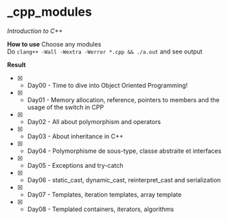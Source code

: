 # _cpp_modules
*Introduction to C++*

**How to use**
Choose any modules   
Do ```clang++ -Wall -Wextra -Werror *.cpp && ./a.out``` and see output    

**Result** 
- [x] - Day00 - Time to dive into Object Oriented Programming!
- [x] - Day01 - Memory allocation, reference, pointers to members and the usage of the switch in CPP
- [x] - Day02 - All about polymorphism and operators
- [x] - Day03 - About inheritance in C++ 
- [x] - Day04 - Polymorphisme de sous-type, classe abstraite et interfaces 
- [x] - Day05 - Exceptions and try-catch
- [x] - Day06 - static_cast, dynamic_cast, reinterpret_cast and serialization
- [x] - Day07 - Templates, iteration templates, array template
- [x] - Day08 - Templated containers, iterators, algorithms

